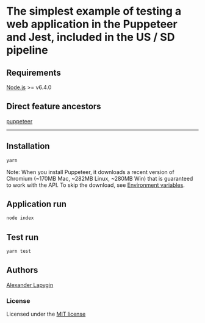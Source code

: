 # The simplest example of testing a web application in the Puppeteer and Jest, included in the US / SD pipeline

## Requirements

[Node.js](https://nodejs.org/en/download/package-manager/) >= v6.4.0

## Direct feature ancestors

[puppeteer](https://github.com/softspider/puppeteer)

---

## Installation

```sh
yarn
```

Note: When you install Puppeteer, it downloads a recent version of Chromium (~170MB Mac, ~282MB Linux, ~280MB Win) that is guaranteed to work with the API. To skip the download, see [Environment variables](https://github.com/GoogleChrome/puppeteer/blob/v1.15.0/docs/api.md#environment-variables).

## Application run

```sh
node index
```

## Test run

```sh
yarn test
```

## Authors

[Alexander Lapygin](https://github.com/AlexanderLapygin)

### License

Licensed under the [MIT license](./LICENSE)
